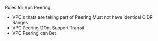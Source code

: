 Rules for Vpc Peering:
- VPC's thats are taking part of Peering Must not have identical CIDR Ranges
- VPC Peering DOnt Support Transit 
- VPC Peering can Bet